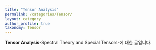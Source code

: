 ```yaml
---
title: "Tensor Analysis"
permalink: /categories/Tensor/
layout: category
author_profile: true
taxonomy: Tensor
---
```


**Tensor Analysis**-Spectral Theory and Special Tensors-에 대한 글입니다.